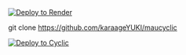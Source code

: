 <a href="https://render.com/deploy?repo=https://github.com/karaageYUKI/maucyclic">
 <img src="https://render.com/images/deploy-to-render-button.svg" alt="Deploy to Render"><br>
</a>

git clone https://github.com/karaageYUKI/maucyclic

[![Deploy to Cyclic](https://binbashbanana.github.io/deploy-buttons/buttons/remade/cyclic.svg)](https://app.cyclic.sh/api/app/deploy/karaageYUKI/maucycilc)
